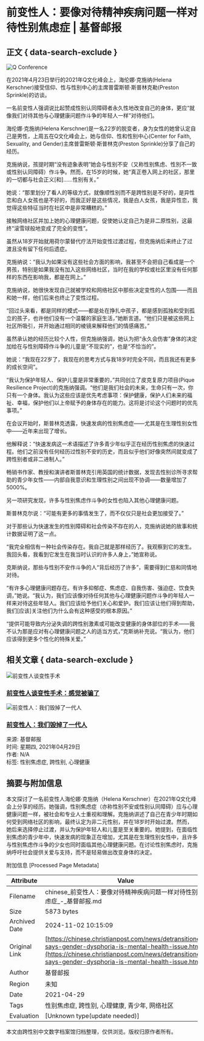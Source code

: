 # 前变性人：要像对待精神疾病问题一样对待性别焦虑症 | 基督邮报

## 正文 { data-search-exclude }


![Q Conference](https://cdn-chinese.christianpost.com/files/cache/image/1/40/14027_w_935_443.png)

在2021年4月23日举行的2021年Q文化峰会上，海伦娜·克施纳(Helena Kerschner)接受信仰、性与性别中心的主席普雷斯顿·斯普林克勒(Preston Sprinkle)的访谈。 

一名前变性人强调说比起赞成性别认同障碍者永久性地改变自己的身体，更应“就像我们对待其他与心理健康问题作斗争的年轻人一样”对待他们。

海伦娜·克施纳(Helena Kerschner)是一名22岁的脱变者，身为女性的她曾认定自己是男性，上周五在Q文化峰会上，她与信仰、性和性别中心(Center for Faith, Sexuality, and Gender)主席普雷斯顿·斯普林克(Preston Sprinkle)分享了自己的经历。

克施纳说，孩提时期“没有迹象表明”她会与性别不安（又称性别焦虑、性別不一致或性别认同障碍）作斗争。然而，在15岁的时候，她“真正卷入网上的社区，那里的一切都与社会正义\[和\]......性别有关。”

她说：“那里划分了看人的等级方式，就像顺性别而不是跨性别是不好的，是异性恋和白人女孩也是不好的，而我正好是这些情况，我是白人女孩，我是异性恋，我觉得这些特征当时在社区中是非常糟糕的。”

接触网络社区并加上她的心理健康问题，促使她认定自己为是非二原性别，这最终“滚雪球般地变成了完全的变性”。

虽然从18岁开始就用荷尔蒙替代疗法开始变性过渡过程，但克施纳后来终止了过渡且没有留下任何后遗症。

克施纳说：“我认为如果没有这些社会方面的影响，我甚至不会把自己看成是一个男孩，特别是如果我没有加入这些网络社区，当时在我的学校或社区里没有任何那样的东西在影响我，都是在网上。”

克施纳说，她很快发现自己就被学校和网络社区中那些决定变性的人包围——而且和她一样，他们后来也终止了变性过程。

“回过头来看，都是同样的模式——都是处在挣扎中孩子，都是感到孤独和受到孤立的孩子，也许他们没有一个温馨的家庭生活，”她断言道。“他们只是被这些网上社区所吸引，并开始通过相同的棱镜来解释他们的情感痛苦。”

虽然承认她的经历比较个人性，但克施纳强调，她认为把“永久会伤害”身体的决定加给在与性别障碍作斗争的儿童是“不现实的”，也是“不恰当的”。

她说：“我现在22岁了，我现在的思考方式与我18岁时完全不同，而且我还有更多的成长空间”。

“我认为保护年轻人、保护儿童是非常重要的，”共同创立了皮克复原力项目(Pique Resilience Project)的克施纳强调。“他们是我们社会的未来，生命只有一次，你只有一个身体。我认为这些应该是优先考虑事项：保护健康，保护人们未来的福祉、幸福，保护他们以上帝赋予的身体存在的能力。这将是讨论这个问题时的优先事项。”

在会议开始时，斯普林克透露，快速发病的性别焦虑症——尤其是在生理性别女性中——近年来出现了增长。

他解释说：“快速发病这一术语描述了许多青少年似乎正在经历性别焦虑的快速过程。他们之前没有任何经历过性别不安的历史，而且似乎他们好像突然间就变成了跨性别者或非二进制人。”

畅销书作家、教授和演讲者斯普林克引用英国的统计数据，发现去性别诊所寻求帮助的青少年女性——内部自我意识和生理性别之间出现不协调——数量增加了5000%。

另一项研究发现，许多与性别焦虑作斗争的女性也陷入其他心理健康问题。

斯普林克尔说：“可能有更多的事情发生了，而不仅仅只是社会更加接受了。”

对于那些认为快速发生的性别障碍和社会传染不存在的人，克施纳说她的故事和统计数据证明了这一点。

“我完全相信有一种社会传染存在。我自己就是那样经历了。我观察到它的发生。我回头看，我看到它发生在我当时认识的许多人身上，”她宣称说。

克斯纳说，那些与性别不安作斗争的人“背后经历了许多”，需要得到仁慈和同情地对待。

“有许多心理健康问题存在。有许多抑郁症、焦虑症、自我伤害、强迫症、饮食失调，”她说。“我认为，我们应该像对待任何其他与心理健康问题作斗争的年轻人一样来对待这些年轻人。我们应该给予他们关心和爱护。我们应该让他们得到帮助，我们\[应该\]关注他们为什么会有这种感受的根本原因。”

“提供可能导致内分泌失调的跨性别激素或可能改变健康的身体部位的手术——我不认为那是应对有心理健康问题之人的适当方式，”克斯纳补充说。“我认为，他们应该得到更多个性化的特殊关爱。”

## 相关文章 { data-search-exclude }

![前变性人谈变性手术](https://cdn-chinese.christianpost.com/files/cache/thumbnail/1/99/19916_a_85_85.jpg)
### [前变性人谈变性手术：感觉被骗了](https://chinese.christianpost.com/news/前变性人谈变性手术-感觉被骗了.html)

![前变性人：我们毁掉了一代人](https://cdn-chinese.christianpost.com/files/cache/thumbnail/2/45/24525_a_85_85.jpg)
### [前变性人：我们毁掉了一代人](https://chinese.christianpost.com/news/qian-bian-xing-ren-wo-men-hui-diao-liao-yi-dai-ren.html)

来源: 基督邮报  
时间: 星期四, 2021年04月29日  
作者: N/A  
标签: 性别焦虑症, 跨性别, 心理健康

## 摘要与附加信息

<!-- tcd_abstract -->
本文探讨了一名前变性人海伦娜·克施纳（Helena Kerschner）在2021年Q文化峰会上分享的经历。她强调，性别焦虑症（亦称性别不安或性别认同障碍）应与心理健康问题一样，被社会和专业人士重视和理解。克施纳讲述了自己在青少年时期如何受到网络社区的影响，最终认定为非二元性别，并在18岁时开始过渡。然而，她后来选择停止过渡，并认为保护年轻人和儿童是至关重要的。她提到，在面临性别焦虑的青少年中，快速发病的现象正在增加，尤其是在生理性别女性中，且许多与性别焦虑作斗争的少女也同时面临其他心理健康问题。在讨论性别焦虑时，克施纳呼吁社会提供关爱与支持，而不是轻易做出改变身体的决定。
<!-- tcd_abstract_end -->

附加信息 [Processed Page Metadata]

| Attribute       | Value                                  |
|-----------------|----------------------------------------|
| Filename        | chinese_前变性人：要像对待精神疾病问题一样对待性别焦虑症_-_基督邮报.md                             |
| Size            | 5873 bytes                           |
| Archived Date   | 2024-11-02 10:15:09                             |
| Original Link   | [https://chinese.christianpost.com/news/detransitioner-says-gender-dysphoria-is-mental-health-issue.html](https://chinese.christianpost.com/news/detransitioner-says-gender-dysphoria-is-mental-health-issue.html)                       |
| Author          | 基督邮报                               |
| Region          | 未知                               |
| Date            | 2021-04-29                                 |
| Tags            | 性别焦虑症, 跨性别, 心理健康, 青少年, 网络社区                                 |
| Evaluation            | [Unknown type(update needed)]                                 |
<!-- tcd_table_end -->

本文由跨性别中文数字档案馆归档整理，仅供浏览。版权归原作者所有。
